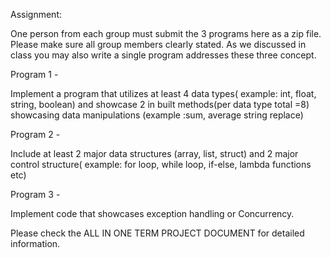 Assignment:

One person from each group must submit the 3 programs here as a zip file. Please make sure all group members clearly stated. As we discussed in class you may also write a single program addresses these three concept. 

Program 1 -

Implement a program that utilizes at least 4 data types( example: int, float, string, boolean) and showcase 2 in built methods(per data type total =8) showcasing data manipulations (example :sum, average string replace)


Program 2 -

Include at least 2 major data structures (array, list, struct) and 2 major control structure( example: for loop, while loop, if-else, lambda functions etc)


Program 3 -

Implement code that showcases exception handling or Concurrency.

 

Please check the ALL IN ONE TERM PROJECT DOCUMENT for detailed information.